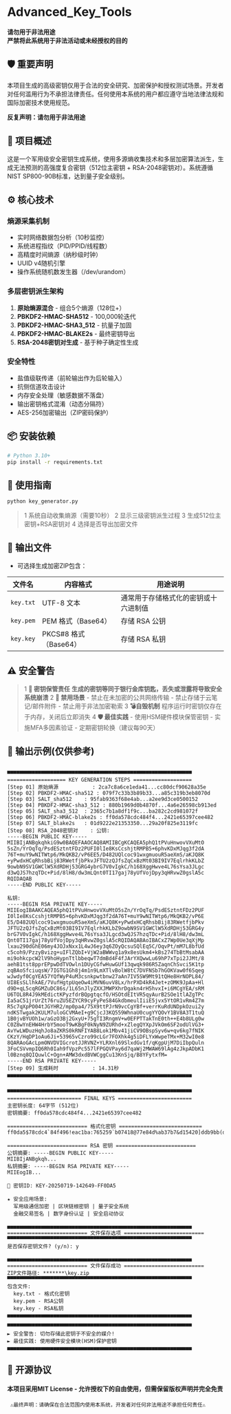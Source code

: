 # Advanced_Key_Tools

**请勿用于非法用途**  
**严禁将此系统用于非法活动或未经授权的目的**

## 🛡️ 重要声明

本项目生成的高级密钥仅用于合法的安全研究、加密保护和授权测试场景。开发者对任何滥用行为不承担法律责任。任何使用本系统的用户都应遵守当地法律法规和国际加密技术使用规范。

**反复声明：请勿用于非法用途**

## 🌟 项目概述

这是一个军用级安全密钥生成系统，使用多源熵收集技术和多层加密算法派生，生成无法预测的高强度复合密钥（512位主密钥 + RSA-2048密钥对）。系统遵循NIST SP800-90B标准，达到量子安全级别。

## ⚙️ 核心技术

### 熵源采集机制
- 实时网络数据包分析（10秒监控）
- 系统进程指纹（PID/PPID/线程数）
- 高精度时间熵源（纳秒级时钟）
- UUID v4随机引擎
- 操作系统随机数发生器（/dev/urandom）

### 多层密钥派生架构
1. **原始熵源混合** - 组合5个熵源（128位+）
2. **PBKDF2-HMAC-SHA512** - 100,000轮迭代
3. **PBKDF2-HMAC-SHA3_512** - 抗量子加固
4. **PBKDF2-HMAC-BLAKE2s** - 最终密钥导出
5. **RSA-2048密钥对生成** - 基于种子确定性生成

### 安全特性
- 盐值级联传递（前轮输出作为后轮输入）
- 抗侧信道攻击设计
- 内存安全处理（敏感数据不落盘）
- 输出密钥格式混淆（动态分隔符）
- AES-256加密输出（ZIP密码保护）

## 📦 安装依赖

```bash
# Python 3.10+
pip install -r requirements.txt
```

## 🚀 使用指南

```bash
python key_generator.py
```
>1 系统自动收集熵源（需要10秒）
>2 显示三级密钥派生过程
>3 生成512位主密钥+RSA密钥对
>4 选择是否导出加密文件

## 📄 输出文件
* 可选择生成加密ZIP包含：

| 文件名     | 内容格式             | 用途说明                             |
|------------|----------------------|--------------------------------------|
| `key.txt`  | UTF-8 文本           | 通常用于存储格式化的密钥或十六进制值 |
| `key.pem`  | PEM 格式（Base64）   | 存储 RSA 公钥                        |
| `key.key`  | PKCS#8 格式（Base64）| 存储 RSA 私钥                        |

## ⚠️ 安全警告

 >1  **🔐 密钥保管责任**
   **生成的密钥等同于银行金库钥匙，丢失或泄露将导致安全系统崩溃**
 >2  **🚫 禁用场景**
    - 禁止在未加密的公共网络传输
    - 禁止存储于云笔记/邮件附件
    - 禁止用于非法加密勒索
 >3  **💣 ​​自毁机制​**
     程序运行时密钥仅存在于内存，关闭后立即消失
 >4  **🛡️ ​​最佳实践**
    - 使用HSM硬件模块保管密钥
    - 实施MFA多因素验证
    - 定期密钥轮换（建议每90天）
    
## 📜 输出示例(仅供参考)

```text

▀▀▀▀▀▀▀▀▀▀▀▀▀▀▀▀▀▀▀▀▀▀▀▀▀▀▀▀▀▀▀▀▀▀▀▀▀▀▀▀▀▀▀▀▀▀▀▀▀▀▀▀▀▀▀▀▀▀▀▀
=================== KEY GENERATION STEPS ===================
[Step 01] 原始熵源           : 2ca7c8a6ce1eda41...cc80dcf90628a35e
[Step 02] PBKDF2-HMAC-sha512 : 079f7c33b3b89b33...a85c319b3eb8070d
[Step 03] SALT_sha512    : 95fab9363f68e4ab...a2ee9d3ce0500152
[Step 04] PBKDF2-HMAC-sha3_512 : 880b1969d0b4870f...4a6e26598cb913ed
[Step 05] SALT_sha3_512  : 2365c7b1a8df1f9c...ba282c2cd981072f
[Step 06] PBKDF2-HMAC-blake2s : ff0da578cdc484f4...2421e65397cee482
[Step 07] SALT_blake2s   : 01d9222e21353350...29a20f825e3119fc
[Step 08] RSA_2048密钥对    : 公钥:
-----BEGIN PUBLIC KEY-----
MIIBIjANBgkqhkiG9w0BAQEFAAOCAQ8AMIIBCgKCAQEA5phQ1tPVuHnwovVXuMtO
5sZn/YrOqTq/PsdESztntFDz2PUFI0lIe8KsCcshjtRMPB5+6phvKDxMJqg3f2dA
76T+muY9wNITWtp6/MkQKB2/vP6EE5/D482UQlcoc91wxgmuouR5aeXmS/aKJQ8K
+yPwdxHCqRhsbBij83RWetfjbPkvJFTU2zQJfsZqCxBzMt03BI9IV7EqlrhkKLbZ
9owbN9SV1GWClW5XdRDHj53GRG4ybrG7V0vIgkC/h168XggHwve4L76sYsa3JLgc
d3wQJS7hzqTDc+Pid/8lH8/dw3mLQnt0TI17gaj78yUfVojDpy3qHRvwZ0gslA5c
RQIDAQAB
-----END PUBLIC KEY-----

私钥:
-----BEGIN RSA PRIVATE KEY-----
MIIEogIBAAKCAQEA5phQ1tPVuHnwovVXuMtO5sZn/YrOqTq/PsdESztntFDz2PUF
I0lIe8KsCcshjtRMPB5+6phvKDxMJqg3f2dA76T+muY9wNITWtp6/MkQKB2/vP6E
E5/D482UQlcoc91wxgmuouR5aeXmS/aKJQ8K+yPwdxHCqRhsbBij83RWetfjbPkv
JFTU2zQJfsZqCxBzMt03BI9IV7EqlrhkKLbZ9owbN9SV1GWClW5XdRDHj53GRG4y
brG7V0vIgkC/h168XggHwve4L76sYsa3JLgcd3wQJS7hzqTDc+Pid/8lH8/dw3mL
Qnt0TI17gaj78yUfVojDpy3qHRvwZ0gslA5cRQIDAQABAoIBACxZ7Wp0Ue3qXjMp
lxau290dGhE06my4JOJxNxx1L4wJ6ey3q6ZOyQcsuSQlEq5C/OqvPt/mM7L8bfUd
c5coh9/PzzyBvizg+uIFlZQbI+VjW2aBWWvg1a9x8esUkm4+kBs274TbBtMsabAA
mi9ohkcpcW2lV9hoHypnTtlbbeqwT7dmBd4F4fJArYXQwwLu69hP7xTpi2JJMt/8
aehB1tst8pprEPpwDdTVOwln1DUyCGfwHuwGUf13qwqk986R5ZaqnChSvci5K1tp
zqBAoSfciuqsW/7IGTG1Gh8j4m1n9LmXTlvBolW8tC7DVFNSb7hGOKVaw0f6Sqeg
wJwdyf0CgYEA57YQfWyP4uM3csnkpwtbnw27aAn7IV5SW9Mt91tQHe8HrNOPL84/
UI8EsSLlhkAE/7VufHgtpUqeOw4iMVN6uvV8Lx/hrPXD4kR4Jet+zOMK9JpAa+Hl
d9D+qL5cqRGMZuDC86s/1L65nJlyZXXJMWPXhrDgakn4rH5hvxI+i6MCgYEA/sRM
U6TOL8R4J9kMEdictKPyzfdrBQpgtqcfO/HSOtdEItVR5qyAurB2SOe1tlAZgTPc
Ia5aC51jrUrZt76ruZU5EZYCR9cyFyPeS84GkdbmeulIiiE5jvx5YtOR1vRm4Z7m
R5c7qXpPO04tJGYHR2/mp0pa4/75X9ttPJrN9vcCgYBf+verrKuRdUNDpkOzui2y
ndKSTwgak2KULM7uloGCVMAeI+g9CjcJ3KQ559WhnaU0cugYYQOvY1BV8A3T1tuQ
1B0jvBYUOh1w/aGzO3Bj2GxyU+75gTI3RngmV+w0EFPTTakTnE0th++E4b8ULg0w
C0Z8wYnEHW4HrbY5mooT9wKBgF0kNyN9ZURhd+xZlegQYXpJVkOm6SF2odUlVG3+
AvYwLWDuzHqhJo8aZKRS0kRNFIYAB8Lok1Mbv41jiCV9OBspSyv6w+qv6kg7fNIK
CKzY/HqDP1oAu6Ji+53965vCzro99cLGr7FOXhk4g5iDFLYxWwpeTMx+M32wI0e8
8QARAoGAcLpmONVDVIGcrotJJRVNZ+YLRXnl69SlxdGv1f/qKgpUjM7DiIbpQuln
3FoCSVvmpIQ6Rh0Iah9fVpzPc557lFPGQVPay6d7qaWj2MWAW69lAg4zJkpADbK1
l0Bznq8QIQuwlC+Ogn+AMW3dxdBVWCggCu13KnSjq/B8YFytxfM=
-----END RSA PRIVATE KEY-----
[Step 09] 生成耗时           : 14.31秒
▄▄▄▄▄▄▄▄▄▄▄▄▄▄▄▄▄▄▄▄▄▄▄▄▄▄▄▄▄▄▄▄▄▄▄▄▄▄▄▄▄▄▄▄▄▄▄▄▄▄▄▄▄▄▄▄▄▄▄▄


▀▀▀▀▀▀▀▀▀▀▀▀▀▀▀▀▀▀▀▀▀▀▀▀▀▀▀▀▀▀▀▀▀▀▀▀▀▀▀▀▀▀▀▀▀▀▀▀▀▀▀▀▀▀▀▀▀▀▀▀
======================== FINAL KEYS ========================
主密钥长度: 64字节 (512位)
密钥摘要: ff0da578cdc484f4...2421e65397cee482

========================== 格式化密钥 ===========================
ff0da5$78cdc4`84f496!eac1ba:765259`b07418@77e84d%ab37b7&d15420]ddb9bb(d00ce6<f53b45)7d9e2d%648625:fed91f(e549ba>a3e584}711d43^248024=21e653_97cee4!82

========================== RSA 密钥 ==========================
公钥摘要: -----BEGIN PUBLIC KEY-----
MIIBIjANBgkqh...
私钥摘要: -----BEGIN RSA PRIVATE KEY-----
MIIEogIB...

🔑 密钥ID: KEY-20250719-142649-FF0DA5

★ 安全应用场景:
  军用级通信加密 | 区块链根密钥 | 量子安全系统
  金融交易签名 | 数字身份认证 | 安全启动协议

▄▄▄▄▄▄▄▄▄▄▄▄▄▄▄▄▄▄▄▄▄▄▄▄▄▄▄▄▄▄▄▄▄▄▄▄▄▄▄▄▄▄▄▄▄▄▄▄▄▄▄▄▄▄▄▄▄▄▄▄
========================== 文件保存选项 ==========================
▀▀▀▀▀▀▀▀▀▀▀▀▀▀▀▀▀▀▀▀▀▀▀▀▀▀▀▀▀▀▀▀▀▀▀▀▀▀▀▀▀▀▀▀▀▀▀▀▀▀▀▀▀▀▀▀▀▀▀▀
是否保存密钥文件? (y/n): y

▄▄▄▄▄▄▄▄▄▄▄▄▄▄▄▄▄▄▄▄▄▄▄▄▄▄▄▄▄▄▄▄▄▄▄▄▄▄▄▄▄▄▄▄▄▄▄▄▄▄▄▄▄▄▄▄▄▄▄▄
========================== 文件保存成功 ==========================
ZIP文件路径: *******\key.zip
▀▀▀▀▀▀▀▀▀▀▀▀▀▀▀▀▀▀▀▀▀▀▀▀▀▀▀▀▀▀▀▀▀▀▀▀▀▀▀▀▀▀▀▀▀▀▀▀▀▀▀▀▀▀▀▀▀▀▀▀
包含文件:
  key.txt - 格式化密钥
  key.pem - RSA公钥
  key.key - RSA私钥
▄▄▄▄▄▄▄▄▄▄▄▄▄▄▄▄▄▄▄▄▄▄▄▄▄▄▄▄▄▄▄▄▄▄▄▄▄▄▄▄▄▄▄▄▄▄▄▄▄▄▄▄▄▄▄▄▄▄▄▄

▀▀▀▀▀▀▀▀▀▀▀▀▀▀▀▀▀▀▀▀▀▀▀▀▀▀▀▀▀▀▀▀▀▀▀▀▀▀▀▀▀▀▀▀▀▀▀▀▀▀▀▀▀▀▀▀▀▀▀▀
► 安全警告: 切勿存储此密钥于不安全的媒介!
► 最佳实践: 使用硬件安全模块(HSM)保护密钥
▄▄▄▄▄▄▄▄▄▄▄▄▄▄▄▄▄▄▄▄▄▄▄▄▄▄▄▄▄▄▄▄▄▄▄▄▄▄▄▄▄▄▄▄▄▄▄▄▄▄▄▄▄▄▄▄▄▄▄▄

```
## 📜 开源协议
#### 本项目采用 ​​MIT License​​ - 允许授权下的自由使用，但需保留版权声明并完全免责

```test
 ⚠️最终声明：请确保在合法范围内使用本系统，开发者对任何非法用途不承担任何责任⚠️
```
